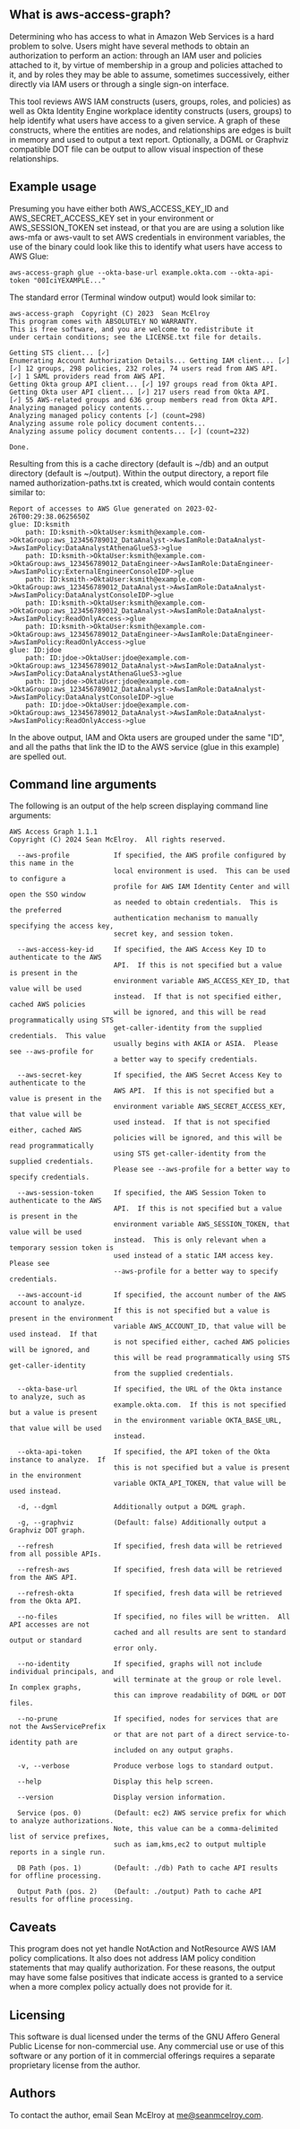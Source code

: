 ## What is aws-access-graph?
Determining who has access to what in Amazon Web Services is a hard problem to
solve.  Users might have several methods to obtain an authorization to perform
an action: through an IAM user and policies attached to it, by virtue of
membership in a group and policies attached to it, and by roles they may be
able to assume, sometimes successively, either directly via IAM users or
through a single sign-on interface.

This tool reviews AWS IAM constructs (users, groups, roles, and policies) as
well as Okta Identity Engine workplace identity constructs (users, groups) to
help identify what users have access to a given service.  A graph of these
constructs, where the entities are nodes, and relationships are edges is built
in memory and used to output a text report.  Optionally, a DGML or Graphviz
compatible DOT file can be output to allow visual inspection of these
relationships.

## Example usage
Presuming you have either both AWS_ACCESS_KEY_ID and AWS_SECRET_ACCESS_KEY set in your environment or AWS_SESSION_TOKEN set instead, or that you are are using a solution like aws-mfa or aws-vault to set AWS credentials in environment variables, the use of the binary could look like this to identify what users have access to AWS Glue:

```
aws-access-graph glue --okta-base-url example.okta.com --okta-api-token "00IciYEXAMPLE..."
```

The standard error (Terminal window output) would look similar to:
```
aws-access-graph  Copyright (C) 2023  Sean McElroy
This program comes with ABSOLUTELY NO WARRANTY.
This is free software, and you are welcome to redistribute it
under certain conditions; see the LICENSE.txt file for details.

Getting STS client... [✓]
Enumerating Account Authorization Details... Getting IAM client... [✓]
[✓] 12 groups, 298 policies, 232 roles, 74 users read from AWS API.
[✓] 1 SAML providers read from AWS API.
Getting Okta group API client... [✓] 197 groups read from Okta API.
Getting Okta user API client... [✓] 217 users read from Okta API.
[✓] 55 AWS-related groups and 636 group members read from Okta API.
Analyzing managed policy contents... 
Analyzing managed policy contents [✓] (count=298)
Analyzing assume role policy document contents... 
Analyzing assume policy document contents... [✓] (count=232)

Done.
```

Resulting from this is a cache directory (default is ~/db) and an
output directory (default is ~/output).  Within the output directory,
a report file named authorization-paths.txt is created, which would
contain contents similar to:

```
Report of accesses to AWS Glue generated on 2023-02-26T00:29:38.0625650Z
glue: ID:ksmith
	path: ID:ksmith->OktaUser:ksmith@example.com->OktaGroup:aws_123456789012_DataAnalyst->AwsIamRole:DataAnalyst->AwsIamPolicy:DataAnalystAthenaGlueS3->glue
	path: ID:ksmith->OktaUser:ksmith@example.com->OktaGroup:aws_123456789012_DataEngineer->AwsIamRole:DataEngineer->AwsIamPolicy:ExternalEngineerConsoleIDP->glue
	path: ID:ksmith->OktaUser:ksmith@example.com->OktaGroup:aws_123456789012_DataAnalyst->AwsIamRole:DataAnalyst->AwsIamPolicy:DataAnalystConsoleIDP->glue
	path: ID:ksmith->OktaUser:ksmith@example.com->OktaGroup:aws_123456789012_DataAnalyst->AwsIamRole:DataAnalyst->AwsIamPolicy:ReadOnlyAccess->glue
	path: ID:ksmith->OktaUser:ksmith@example.com->OktaGroup:aws_123456789012_DataEngineer->AwsIamRole:DataEngineer->AwsIamPolicy:ReadOnlyAccess->glue
glue: ID:jdoe
	path: ID:jdoe->OktaUser:jdoe@example.com->OktaGroup:aws_123456789012_DataAnalyst->AwsIamRole:DataAnalyst->AwsIamPolicy:DataAnalystAthenaGlueS3->glue
	path: ID:jdoe->OktaUser:jdoe@example.com->OktaGroup:aws_123456789012_DataAnalyst->AwsIamRole:DataAnalyst->AwsIamPolicy:DataAnalystConsoleIDP->glue
	path: ID:jdoe->OktaUser:jdoe@example.com->OktaGroup:aws_123456789012_DataAnalyst->AwsIamRole:DataAnalyst->AwsIamPolicy:ReadOnlyAccess->glue
```

In the above output, IAM and Okta users are grouped under the same "ID",
and all the paths that link the ID to the AWS service (glue in this example)
are spelled out.

## Command line arguments
The following is an output of the help screen displaying command line
arguments:

```
AWS Access Graph 1.1.1
Copyright (C) 2024 Sean McElroy.  All rights reserved.

  --aws-profile           If specified, the AWS profile configured by this name in the
                          local environment is used.  This can be used to configure a
                          profile for AWS IAM Identity Center and will open the SSO window
                          as needed to obtain credentials.  This is the preferred
                          authentication mechanism to manually specifying the access key,
                          secret key, and session token.

  --aws-access-key-id     If specified, the AWS Access Key ID to authenticate to the AWS
                          API.  If this is not specified but a value is present in the
                          environment variable AWS_ACCESS_KEY_ID, that value will be used
                          instead.  If that is not specified either, cached AWS policies
                          will be ignored, and this will be read programmatically using STS
                          get-caller-identity from the supplied credentials.  This value
                          usually begins with AKIA or ASIA.  Please see --aws-profile for
                          a better way to specify credentials.

  --aws-secret-key        If specified, the AWS Secret Access Key to authenticate to the 
                          AWS API.  If this is not specified but a value is present in the
                          environment variable AWS_SECRET_ACCESS_KEY, that value will be
                          used instead.  If that is not specified either, cached AWS 
                          policies will be ignored, and this will be read programmatically
                          using STS get-caller-identity from the supplied credentials.
                          Please see --aws-profile for a better way to specify credentials.

  --aws-session-token     If specified, the AWS Session Token to authenticate to the AWS
                          API.  If this is not specified but a value is present in the
                          environment variable AWS_SESSION_TOKEN, that value will be used
                          instead.  This is only relevant when a temporary session token is
                          used instead of a static IAM access key.  Please see 
                          --aws-profile for a better way to specify credentials.

  --aws-account-id        If specified, the account number of the AWS account to analyze.  
                          If this is not specified but a value is present in the environment
                          variable AWS_ACCOUNT_ID, that value will be used instead.  If that
                          is not specified either, cached AWS policies will be ignored, and
                          this will be read programmatically using STS get-caller-identity
                          from the supplied credentials.

  --okta-base-url         If specified, the URL of the Okta instance to analyze, such as
                          example.okta.com.  If this is not specified but a value is present
                          in the environment variable OKTA_BASE_URL, that value will be used
                          instead.

  --okta-api-token        If specified, the API token of the Okta instance to analyze.  If 
                          this is not specified but a value is present in the environment
                          variable OKTA_API_TOKEN, that value will be used instead.

  -d, --dgml              Additionally output a DGML graph.

  -g, --graphviz          (Default: false) Additionally output a Graphviz DOT graph.

  --refresh               If specified, fresh data will be retrieved from all possible APIs.

  --refresh-aws           If specified, fresh data will be retrieved from the AWS API.

  --refresh-okta          If specified, fresh data will be retrieved from the Okta API.

  --no-files              If specified, no files will be written.  All API accesses are not
                          cached and all results are sent to standard output or standard
                          error only.

  --no-identity           If specified, graphs will not include individual principals, and
                          will terminate at the group or role level.  In complex graphs,
                          this can improve readability of DGML or DOT files.

  --no-prune              If specified, nodes for services that are not the AwsServicePrefix
                          or that are not part of a direct service-to-identity path are
                          included on any output graphs.

  -v, --verbose           Produce verbose logs to standard output.

  --help                  Display this help screen.

  --version               Display version information.

  Service (pos. 0)        (Default: ec2) AWS service prefix for which to analyze authorizations.
                          Note, this value can be a comma-delimited list of service prefixes,
                          such as iam,kms,ec2 to output multiple reports in a single run.

  DB Path (pos. 1)        (Default: ./db) Path to cache API results for offline processing.

  Output Path (pos. 2)    (Default: ./output) Path to cache API results for offline processing.
```

## Caveats
This program does not yet handle NotAction and NotResource AWS IAM policy complications.
It also does not address IAM policy condition statements that may qualify authorization.
For these reasons, the output may have some false positives that indicate access is
granted to a service when a more complex policy actually does not provide for it.

## Licensing
This software is dual licensed under the terms of the GNU Affero General Public License
for non-commercial use.  Any commercial use or use of this software or any portion of it
in commercial offerings requires a separate proprietary license from the author.

## Authors
To contact the author, email Sean McElroy at me@seanmcelroy.com.